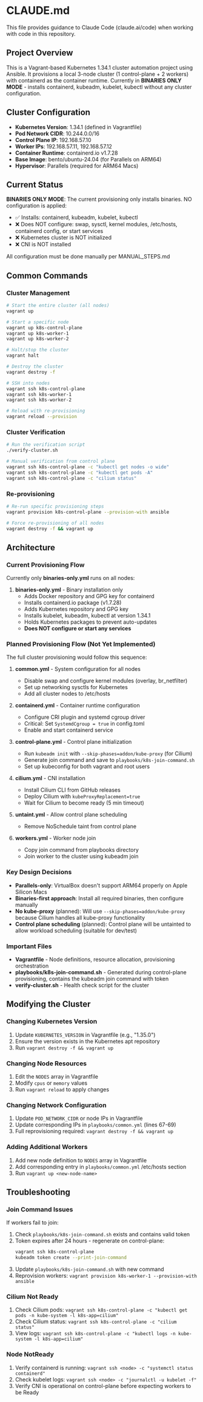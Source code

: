 # CLAUDE.md

This file provides guidance to Claude Code (claude.ai/code) when working with code in this repository.

## Project Overview

This is a Vagrant-based Kubernetes 1.34.1 cluster automation project using Ansible. It provisions a local 3-node cluster (1 control-plane + 2 workers) with containerd as the container runtime. Currently in **BINARIES ONLY MODE** - installs containerd, kubeadm, kubelet, kubectl without any cluster configuration.

## Cluster Configuration

- **Kubernetes Version**: 1.34.1 (defined in Vagrantfile)
- **Pod Network CIDR**: 10.244.0.0/16
- **Control Plane IP**: 192.168.57.10
- **Worker IPs**: 192.168.57.11, 192.168.57.12
- **Container Runtime**: containerd.io v1.7.28
- **Base Image**: bento/ubuntu-24.04 (for Parallels on ARM64)
- **Hypervisor**: Parallels (required for ARM64 Macs)

## Current Status

**BINARIES ONLY MODE**: The current provisioning only installs binaries. NO configuration is applied:
- ✅ Installs: containerd, kubeadm, kubelet, kubectl
- ❌ Does NOT configure: swap, sysctl, kernel modules, /etc/hosts, containerd config, or start services
- ❌ Kubernetes cluster is NOT initialized
- ❌ CNI is NOT installed

All configuration must be done manually per MANUAL_STEPS.md

## Common Commands

### Cluster Management
```bash
# Start the entire cluster (all nodes)
vagrant up

# Start a specific node
vagrant up k8s-control-plane
vagrant up k8s-worker-1
vagrant up k8s-worker-2

# Halt/stop the cluster
vagrant halt

# Destroy the cluster
vagrant destroy -f

# SSH into nodes
vagrant ssh k8s-control-plane
vagrant ssh k8s-worker-1
vagrant ssh k8s-worker-2

# Reload with re-provisioning
vagrant reload --provision
```

### Cluster Verification
```bash
# Run the verification script
./verify-cluster.sh

# Manual verification from control plane
vagrant ssh k8s-control-plane -c "kubectl get nodes -o wide"
vagrant ssh k8s-control-plane -c "kubectl get pods -A"
vagrant ssh k8s-control-plane -c "cilium status"
```

### Re-provisioning
```bash
# Re-run specific provisioning steps
vagrant provision k8s-control-plane --provision-with ansible

# Force re-provisioning of all nodes
vagrant destroy -f && vagrant up
```

## Architecture

### Current Provisioning Flow

Currently only **binaries-only.yml** runs on all nodes:

1. **binaries-only.yml** - Binary installation only
   - Adds Docker repository and GPG key for containerd
   - Installs containerd.io package (v1.7.28)
   - Adds Kubernetes repository and GPG key
   - Installs kubelet, kubeadm, kubectl at version 1.34.1
   - Holds Kubernetes packages to prevent auto-updates
   - **Does NOT configure or start any services**

### Planned Provisioning Flow (Not Yet Implemented)

The full cluster provisioning would follow this sequence:

1. **common.yml** - System configuration for all nodes
   - Disable swap and configure kernel modules (overlay, br_netfilter)
   - Set up networking sysctls for Kubernetes
   - Add all cluster nodes to /etc/hosts

2. **containerd.yml** - Container runtime configuration
   - Configure CRI plugin and systemd cgroup driver
   - Critical: Set `SystemdCgroup = true` in config.toml
   - Enable and start containerd service

3. **control-plane.yml** - Control plane initialization
   - Run `kubeadm init` with `--skip-phases=addon/kube-proxy` (for Cilium)
   - Generate join command and save to `playbooks/k8s-join-command.sh`
   - Set up kubeconfig for both vagrant and root users

4. **cilium.yml** - CNI installation
   - Install Cilium CLI from GitHub releases
   - Deploy Cilium with `kubeProxyReplacement=true`
   - Wait for Cilium to become ready (5 min timeout)

5. **untaint.yml** - Allow control plane scheduling
   - Remove NoSchedule taint from control plane

6. **workers.yml** - Worker node join
   - Copy join command from playbooks directory
   - Join worker to the cluster using kubeadm join

### Key Design Decisions

- **Parallels-only**: VirtualBox doesn't support ARM64 properly on Apple Silicon Macs
- **Binaries-first approach**: Install all required binaries, then configure manually
- **No kube-proxy** (planned): Will use `--skip-phases=addon/kube-proxy` because Cilium handles all kube-proxy functionality
- **Control plane scheduling** (planned): Control plane will be untainted to allow workload scheduling (suitable for dev/test)

### Important Files

- **Vagrantfile** - Node definitions, resource allocation, provisioning orchestration
- **playbooks/k8s-join-command.sh** - Generated during control-plane provisioning, contains the kubeadm join command with token
- **verify-cluster.sh** - Health check script for the cluster

## Modifying the Cluster

### Changing Kubernetes Version
1. Update `KUBERNETES_VERSION` in Vagrantfile (e.g., "1.35.0")
2. Ensure the version exists in the Kubernetes apt repository
3. Run `vagrant destroy -f && vagrant up`

### Changing Node Resources
1. Edit the `NODES` array in Vagrantfile
2. Modify `cpus` or `memory` values
3. Run `vagrant reload` to apply changes

### Changing Network Configuration
1. Update `POD_NETWORK_CIDR` or node IPs in Vagrantfile
2. Update corresponding IPs in `playbooks/common.yml` (lines 67-69)
3. Full reprovisioning required: `vagrant destroy -f && vagrant up`

### Adding Additional Workers
1. Add new node definition to `NODES` array in Vagrantfile
2. Add corresponding entry in `playbooks/common.yml` /etc/hosts section
3. Run `vagrant up <new-node-name>`

## Troubleshooting

### Join Command Issues
If workers fail to join:
1. Check `playbooks/k8s-join-command.sh` exists and contains valid token
2. Token expires after 24 hours - regenerate on control-plane:
   ```bash
   vagrant ssh k8s-control-plane
   kubeadm token create --print-join-command
   ```
3. Update `playbooks/k8s-join-command.sh` with new command
4. Reprovision workers: `vagrant provision k8s-worker-1 --provision-with ansible`

### Cilium Not Ready
1. Check Cilium pods: `vagrant ssh k8s-control-plane -c "kubectl get pods -n kube-system -l k8s-app=cilium"`
2. Check Cilium status: `vagrant ssh k8s-control-plane -c "cilium status"`
3. View logs: `vagrant ssh k8s-control-plane -c "kubectl logs -n kube-system -l k8s-app=cilium"`

### Node NotReady
1. Verify containerd is running: `vagrant ssh <node> -c "systemctl status containerd"`
2. Check kubelet logs: `vagrant ssh <node> -c "journalctl -u kubelet -f"`
3. Verify CNI is operational on control-plane before expecting workers to be Ready
